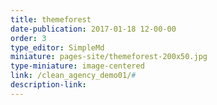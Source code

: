 ```yaml
---
title: themeforest
date-publication: 2017-01-18 12-00-00
order: 3
type_editor: SimpleMd
miniature: pages-site/themeforest-200x50.jpg
type-miniature: image-centered
link: /clean_agency_demo01/#
description-link: 
--- 
```

